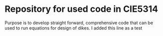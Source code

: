 # Repository for used code in CIE5314
Purpose is to develop straight forward, comprehensive code that can be used to run equations for design of dikes.
I added this line as a test 